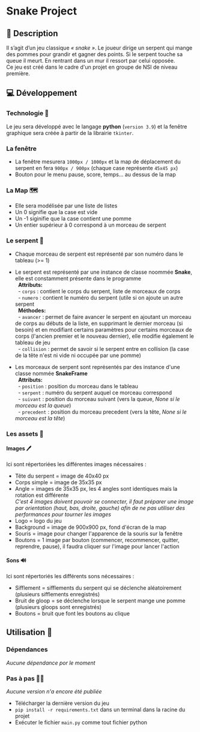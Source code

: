 # Snake Project

## 📰 Description
Il s’agit d’un jeu classique *« snake »*. Le joueur dirige un serpent qui mange des pommes pour grandir et gagner des points. Si le serpent touche sa queue il meurt. En rentrant dans un mur il ressort par celui opposée.  
Ce jeu est créé dans le cadre d'un projet en groupe de NSI de niveau première.

## 💻 Développement
### Technologie 🔧
Le jeu sera développé avec le langage **python** (`version 3.9`) et la fenêtre graphique sera créée à partir de la librairie `tkinter`.

### La fenêtre  
* La fenêtre mesurera `1000px / 1000px` et la map de déplacement du serpent en fera `900px / 900px` (chaque case représente `45x45 px`)
* Bouton pour le menu pause, score, temps... au dessus de la map

### La Map 🗺️
* Elle sera modélisée par une liste de listes
* Un 0 signifie que la case est vide
* Un -1 siginifie que la case contient une pomme
* Un entier supérieur à 0 correspond à un morceau de serpent  

### Le serpent 🐍
* Chaque morceau de serpent est représenté par son numéro dans le tableau (>= 1)  
* Le serpent est représenté par une instance de classe noommée **Snake**, elle est constamment présente dans le programme  
&nbsp; **Attributs:**  
&nbsp; - `corps` : contient le corps du serpent, liste de morceaux de corps  
&nbsp; - `numero` : contient le numéro du serpent (utile si on ajoute un autre serpent  
&nbsp; **Méthodes:**  
&nbsp; - `avancer` : permet de faire avancer le serpent en ajoutant un morceau de corps au débuts de la liste, en supprimant le dernier morceau (si besoin) et en modifiant certains paramètres pour certains morceaux de corps (l'ancien premier et le nouveau dernier), elle modifie également le tableau de jeu  
&nbsp; - `collision` : permet de savoir si le serpent entre en collision (la case de la tête n'est ni vide ni occupée par une pomme)   

* Les morceaux de serpent sont représentés par des instance d'une classe nommée **SnakeFrame**  
&nbsp;  **Attributs:**   
&nbsp; - `position` : position du morceau dans le tableau  
&nbsp; - `serpent` : numéro du serpent auquel ce morceau correspond  
&nbsp; - `suivant` : position du morceau suivant (vers la queue, *None si le morceau est la queue*)  
&nbsp; - `precedent` : position du morceau precedent (vers la tête, *None si le morceau est la tête*)  

### Les assets 📂
#### Images 🖊️
Ici sont répertoriées les différentes images nécessaires :  
* Tête du serpent = image de 40x40 px  
* Corps simple = image de 35x35 px  
* Angle = images de 35x35 px, les 4 angles sont identiques mais la rotation est différente  
*C'est 4 images doivent pouvoir se connecter, il faut préparer une image par orientation (haut, bas, droite, gauche) afin de ne pas utiliser des performances pour tourner les images*  
* Logo = logo du jeu  
* Background = image de 900x900 px, fond d'écran de la map  
* Souris = image pour changer l'apparence de la souris sur la fenêtre  
* Boutons = 1 image par bouton (commencer, recommencer, quitter, reprendre, pause), il faudra cliquer sur l'image pour lancer l'action  

#### Sons 🔊
Ici sont répertoriés les différents sons nécessaires :  
* Sifflement = sifflements du serpent qui se déclenche aléatoirement (plusieurs sifflements enregistrés)  
* Bruit de gloop = se déclenche lorsque le serpent mange une pomme (plusieurs gloops sont enregistrés)  
* Boutons = bruit que font les boutons au clique  

## Utilisation 📱

### Dépendances
*Aucune dépendance por le moment*

### Pas à pas 🏃‍♂️
*Aucune version n'a encore été publiée*
* Télécharger la dernière version du jeu
* `pip install -r requirements.txt` dans un terminal dans la racine du projet
* Exécuter le fichier `main.py` comme tout fichier python
